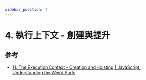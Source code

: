 ```yaml
---
sidebar_position: 4
---
```


# 4. 執行上下文 - 創建與提升

## 參考

- [11. The Execution Context - Creation and Hoisting | JavaScript: Understanding the Weird Parts](https://www.udemy.com/course/understand-javascript/learn/lecture/2237452#overview)
